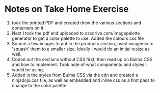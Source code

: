 # Notes on Take Home Exercise
1. took the printed PDF and created drew the  various sections and containers on it.
2. Next I took the pdf and uploaded to cssdrive.com/imagepalette generator to get a color palette to use. Added the colours.css file
3. Source a few images to put in the products section, used imagemin to 'squash' them to a smaller size. Ideally I would do an initial resize as well.
4. Coded out the sections without CSS first, then read up on Bulma CSS and how to implement. Took note of what components and styles I would be using.
5. Added in the styles from Bulma CSS via the cdn and created a ninjadojo.css file, as well as embedded and inline css as a first pass to change to the color palette.
